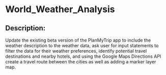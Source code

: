 # World_Weather_Analysis

## Description: 

Update the existing beta version of the PlanMyTrip app to include the weather description to the weather data, ask user for input statements to filter the data for their weather preferences, identify potential travel destinations and nearby hotels, and using the Google Maps Directions API create a travel route between the cities as well as adding a marker layer map.

